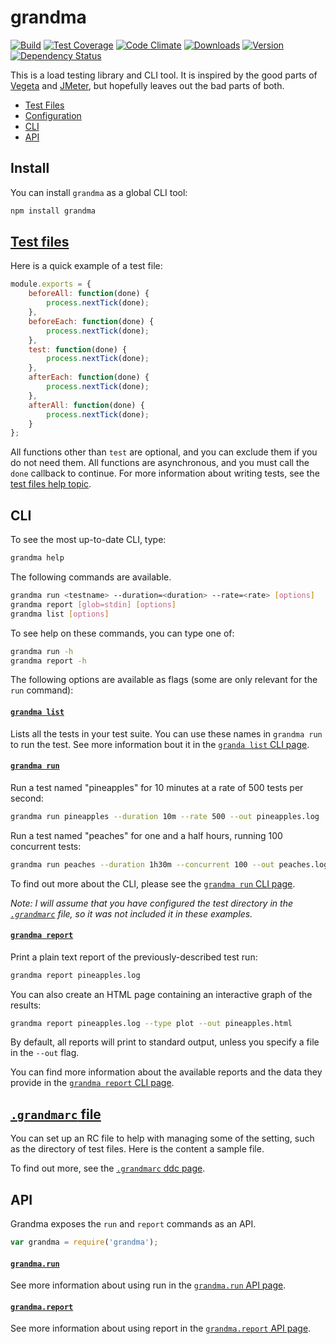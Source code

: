 # grandma

[![Build][1]][2]
[![Test Coverage][3]][4]
[![Code Climate][5]][6]
[![Downloads][7]][8]
[![Version][9]][8]
[![Dependency Status][10]][11]

[1]: https://travis-ci.org/catdad/grandma.svg?branch=master
[2]: https://travis-ci.org/catdad/grandma

[3]: https://codeclimate.com/github/catdad/grandma/badges/coverage.svg
[4]: https://codeclimate.com/github/catdad/grandma/coverage

[5]: https://codeclimate.com/github/catdad/grandma/badges/gpa.svg
[6]: https://codeclimate.com/github/catdad/grandma

[7]: https://img.shields.io/npm/dm/grandma.svg
[8]: https://www.npmjs.com/package/grandma
[9]: https://img.shields.io/npm/v/grandma.svg

[10]: https://david-dm.org/catdad/grandma.svg
[11]: https://david-dm.org/catdad/grandma

This is a load testing library and CLI tool. It is inspired by the good parts of [Vegeta](https://github.com/tsenart/vegeta) and [JMeter](http://jmeter.apache.org/), but hopefully leaves out the bad parts of both.

* [Test Files](#tests)
* [Configuration](#grandmarc)
* [CLI](#cli)
* [API](#api)

## Install

You can install `grandma` as a global CLI tool:

```bash
npm install grandma
```

<a name="tests"></a>
## [Test files][tests]

Here is a quick example of a test file:

```javascript
module.exports = {
    beforeAll: function(done) {
        process.nextTick(done);
    },
    beforeEach: function(done) {
        process.nextTick(done);
    },
    test: function(done) {
        process.nextTick(done);
    },
    afterEach: function(done) {
        process.nextTick(done);
    },
    afterAll: function(done) {
        process.nextTick(done);
    }
};
```

All functions other than `test` are optional, and you can exclude them if you do not need them. All functions are asynchronous, and you must call the `done` callback to continue. For more information about writing tests, see the [test files help topic][tests].

<a name="cli"></a>
## CLI

To see the most up-to-date CLI, type:

```bash
grandma help
```

The following commands are available.

```bash
grandma run <testname> --duration=<duration> --rate=<rate> [options]
grandma report [glob=stdin] [options]
grandma list [options]
```

To see help on these commands, you can type one of:

```bash
grandma run -h
grandma report -h
```

The following options are available as flags (some are only relevant for the `run` command):

#### [`grandma list`][cli-list]

Lists all the tests in your test suite. You can use these names in `grandma run` to run the test. See more information bout it in the [`granda list` CLI page][cli-list].

#### [`grandma run`][cli-run]

Run a test named "pineapples" for 10 minutes at a rate of 500 tests per second:

```bash
grandma run pineapples --duration 10m --rate 500 --out pineapples.log
```

Run a test named "peaches" for one and a half hours, running 100 concurrent tests:

```bash
grandma run peaches --duration 1h30m --concurrent 100 --out peaches.log
```

To find out more about the CLI, please see the [`grandma run` CLI page][cli-run].

_Note: I will assume that you have configured the test directory in the [`.grandmarc`][rc] file, so it was not included it in these examples._

#### [`grandma report`][cli-report]

Print a plain text report of the previously-described test run:

```bash
grandma report pineapples.log
```

You can also create an HTML page containing an interactive graph of the results:

```bash
grandma report pineapples.log --type plot --out pineapples.html
```

By default, all reports will print to standard output, unless you specify a file in the `--out` flag.

You can find more information about the available reports and the data they provide in the [`grandma report` CLI page][cli-report].

<a name="grandmarc"></a>
## [`.grandmarc` file][rc]

You can set up an RC file to help with managing some of the setting, such as the directory of test files. Here is the content a sample file.

To find out more, see the [`.grandmarc` ddc page][rc].

<a name="api"></a>
## API

Grandma exposes the `run` and `report` commands as an API.

```javascript
var grandma = require('grandma');
```

#### [`grandma.run`][api-run]

See more information about using run in the [`grandma.run` API page][api-run].

#### [`grandma.report`][api-report]

See more information about using report in the [`grandma.report` API page][api-report].

[tests]: docs/test-files.md
[rc]: docs/cli-grandmarc.md
[cli-list]: docs/cli-grandma-list.md
[cli-run]: docs/cli-grandma-run.md
[cli-report]: docs/cli-grandma-report.md
[api-run]: docs/api-grandma-run.md
[api-report]: docs/api-grandma-report.md
